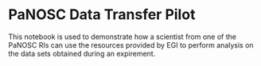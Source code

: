# PaNOSC Data Transfer Pilot
This notebook is used to demonstrate how a scientist from one of the PaNOSC RIs can use the resources provided by EGI to perform analysis on the data sets obtained during an expirement.
